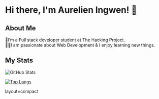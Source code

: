 # **Hi there, I'm Aurelien Ingwen! :wave:**


## **About Me**

🌱I’m a Full stack developer student at The Hacking Project.  
👨‍💻I am passionate about Web Development & I enjoy learning new things.

## **My Stats**

![GitHub Stats](https://github-readme-stats.vercel.app/api?username=Aurelien1997&theme=radical)

[![Top Langs](https://github-readme-stats.vercel.app/api/top-langs/?username=Aurelien1997&theme=radical)](https://github.com/Aurelien1997/github-readme-stats)

layout=compact

